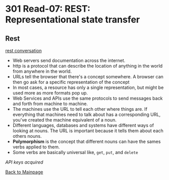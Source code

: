 # 301 Read-07: REST: Representational state transfer

## Rest
[rest conversation](https://gist.github.com/brookr/5977550)<br>

+ Web servers send documentation across the internet.
+ http is a protocol that can describe the location of anything in the world from anywhere in the world.
+ URLs tell the browser that there's a concept somewhere. A browser can then go ask for a specific representation of the concept
+ In most cases, a resource has only a single representation, but might be used more as more formats pop up.
+ Web Services and APIs use the same protocols to send messages back and forth from machine to machine.
+ The machines use the URL to tell each other where things are.  If everything that machines need to talk about has a corresponding URL, you've created the machine equivalent of a noun.
+ Different languages, databases and systems have different ways of looking at nouns.  The URL is important because it tells them about each others nouns.
+ **Polymorphism** is the concept that different nouns can have the sames verbs applied to them.
+ Some verbs are basically universal like, `get`, `put`, and `delete`

*API keys acquired* 


[Back to Mainpage](../code-fellows.md)<br>